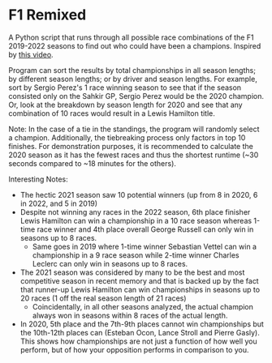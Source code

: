 # F1 Remixed
A Python script that runs through all possible race combinations of the F1 2019-2022 seasons to find out who could have been a champions. Inspired by [this video](https://www.youtube.com/watch?v=jfa5O8sg8g0&t=359s).

Program can sort the results by total championships in all season lengths; by different season lengths; or by driver and season lengths.
For example, sort by Sergio Perez's 1 race winning season to see that if the season consisted only on the Sahkir GP, Sergio Perez would be the 2020 champion. Or, look at the breakdown by season length for 2020 and see that any combination of 10 races would result in a Lewis Hamilton title.

Note: In the case of a tie in the standings, the program will randomly select a champion. Additionally, the tiebreaking process only factors in top 10 finishes.
For demonstration purposes, it is recommended to calculate the 2020 season as it has the fewest races and thus the shortest runtime (~30 seconds compared to ~18 minutes for the others).

Interesting Notes:
- The hectic 2021 season saw 10 potential winners (up from 8 in 2020, 6 in 2022, and 5 in 2019)
- Despite not winning any races in the 2022 season, 6th place finisher Lewis Hamilton can win a championship in a 10 race season whereas 1-time race winner and 4th place overall George Russell can only win in seasons up to 8 races.
  * Same goes in 2019 where 1-time winner Sebastian Vettel can win a championship in a 9 race season while 2-time winner Charles Leclerc can only win in seasons up to 8 races.
- The 2021 season was considered by many to be the best and most competitive season in recent memory and that is backed up by the fact that runner-up Lewis Hamilton can win championships in seasons up to 20 races (1 off the real season length of 21 races)
  * Coincidentally, in all other seasons analyzed, the actual champion always won in seasons within 8 races of the actual length.
- In 2020, 5th place and the 7th-9th places cannot win championships but the 10th-12th places can (Esteban Ocon, Lance Stroll and Pierre Gasly). This shows how championships are not just a function of how well you perform, but of how your opposition performs in comparison to you.
